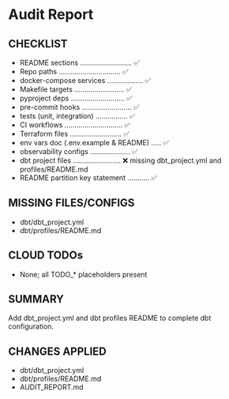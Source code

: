 # Audit Report

## CHECKLIST
- README sections .......................... ✅
- Repo paths ............................... ✅
- docker-compose services .................. ✅
- Makefile targets ......................... ✅
- pyproject deps ........................... ✅
- pre-commit hooks ......................... ✅
- tests (unit, integration) ................ ✅
- CI workflows ............................. ✅
- Terraform files .......................... ✅
- env vars doc (.env.example & README) ..... ✅
- observability configs .................... ✅
- dbt project files ........................ ❌ missing dbt_project.yml and profiles/README.md
- README partition key statement ........... ✅

## MISSING FILES/CONFIGS
- dbt/dbt_project.yml
- dbt/profiles/README.md

## CLOUD TODOs
- None; all TODO_* placeholders present

## SUMMARY
Add dbt_project.yml and dbt profiles README to complete dbt configuration.

## CHANGES APPLIED
- dbt/dbt_project.yml
- dbt/profiles/README.md
- AUDIT_REPORT.md
